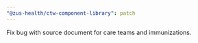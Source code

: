 ```yaml
---
"@zus-health/ctw-component-library": patch
---
```


Fix bug with source document for care teams and immunizations.
